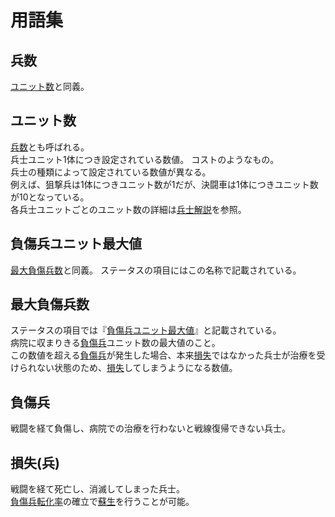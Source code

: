 # 用語集

## <div id="soldiers_num">兵数</div>
[ユニット数](#unit_num)と同義。

## <div id="unit_num">ユニット数</div>
[兵数](#soldiers_num)とも呼ばれる。<br>
兵士ユニット1体につき設定されている数値。
コストのようなもの。<br>
兵士の種類によって設定されている数値が異なる。<br>
例えば、狙撃兵は1体につきユニット数が1だが、決闘車は1体につきユニット数が10となっている。<br>
各兵士ユニットごとのユニット数の詳細は[兵士解説](/src/Battle/Soldiers.md)を参照。

## <div id="max_injured_unit_num">負傷兵ユニット最大値</div>
[最大負傷兵数](#max_injured_num)と同義。
ステータスの項目にはこの名称で記載されている。

## <div id="max_injured_num">最大負傷兵数</div>
ステータスの項目では『[負傷兵ユニット最大値](#max_injured_unit_num)』と記載されている。<br>
病院に収まりきる[負傷兵](#injured_unit)ユニット数の最大値のこと。<br>
この数値を超える[負傷兵](#injured_unit)が発生した場合、本来[損失](#lost_unit)ではなかった兵士が治療を受けられない状態のため、[損失](#lost_unit)してしまうようになる数値。

## <div id="injured_unit">負傷兵</div>
戦闘を経て負傷し、病院での治療を行わないと戦線復帰できない兵士。

## <div id="lost_unit">損失(兵)</div>
戦闘を経て死亡し、消滅してしまった兵士。<br>
[負傷兵転化率](#revive_prob)の確立で[蘇生](#revive)を行うことが可能。
